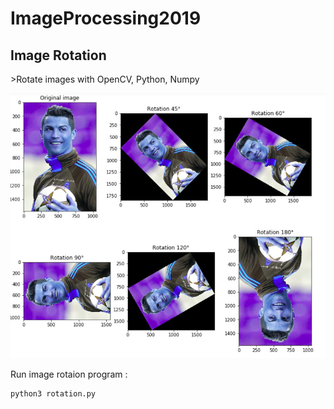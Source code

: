 # ImageProcessing2019

<h2> Image Rotation </h2>
>Rotate images with OpenCV, Python, Numpy

![alt text](https://github.com/miladfa7/ImageProcessing2019/blob/master/rotation/ronaldo(rotation).jpg)

Run image rotaion program :

```
python3 rotation.py

```
